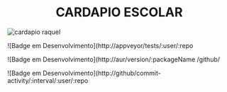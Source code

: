<h1 align="center"> CARDAPIO ESCOLAR </h1>

![cardapio](https://user-images.githubusercontent.com/130568579/235910376-e21ecf50-90e8-40c8-ab1b-78f70d3c7a23.jpeg)
raquel


![Badge em Desenvolvimento](http://appveyor/tests/:user/:repo

 ![Badge em Desenvolvimento](http://aur/version/:packageName
/github/

 ![Badge em Desenvolvimento](http://github/commit-activity/:interval/:user/:repo

